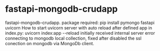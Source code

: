 # fastapi-mongodb-crudapp
fastapi-mongodb-crudapp.
package required: pip install pymongo fastapi uvicorn
How to start uvicorn server with auto reload after defined app in index.py: uvicorn index:app --reload
initially received internal server error connecting to mongodb local collection, fixed after disabled the ssl conection on mongodb via MongoDb client.
